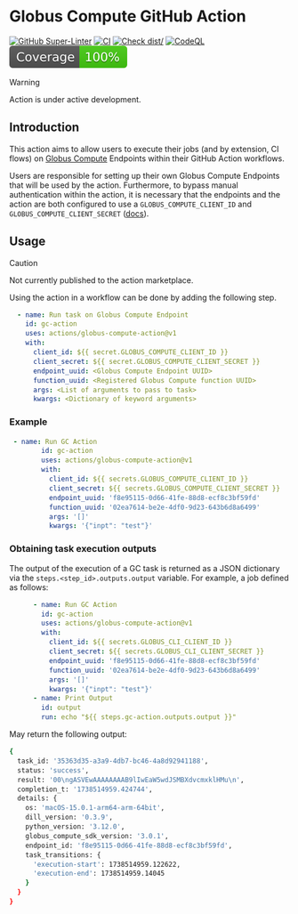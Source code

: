 # Globus Compute GitHub Action

[![GitHub Super-Linter](https://github.com/ValHayot/globus-compute-github-action/actions/workflows/linter.yml/badge.svg)](https://github.com/ValHayot/globus-compute-github-action/actions/workflows/linter.yml)
[![CI](https://github.com/ValHayot/globus-compute-github-action/actions/workflows/ci.yml/badge.svg)](https://github.com/ValHayot/globus-compute-github-action/actions/workflows/ci.yml)
[![Check dist/](https://github.com/ValHayot/globus-compute-github-action/actions/workflows/check-dist.yml/badge.svg)](https://github.com/ValHayot/globus-compute-github-action/actions/workflows/check-dist.yml)
[![CodeQL](https://github.com/ValHayot/globus-compute-github-action/actions/workflows/codeql-analysis.yml/badge.svg)](https://github.com/ValHayot/globus-compute-github-action/actions/workflows/codeql-analysis.yml)
[![Coverage](./badges/coverage.svg)](./badges/coverage.svg)

> [!WARNING]
> Action is under active development.

## Introduction

This action aims to allow users to execute their jobs (and by extension, CI flows) on [Globus Compute](https://globus-compute.readthedocs.io/en/stable/sdk.html) Endpoints within their GitHub Action workflows. 

Users are responsible for setting up their own Globus Compute Endpoints that will be used by the action. Furthermore, to bypass manual authentication within the action, it is necessary that the endpoints and the action are both configured to use a `GLOBUS_COMPUTE_CLIENT_ID` and `GLOBUS_COMPUTE_CLIENT_SECRET` ([docs](https://globus-compute.readthedocs.io/en/stable/sdk.html#client-credentials-with-clients)).

## Usage

> [!Caution]
> Not currently published to the action marketplace.

Using the action in a workflow can be done by adding the following step.

```yaml
  - name: Run task on Globus Compute Endpoint
    id: gc-action
    uses: actions/globus-compute-action@v1 
    with:
      client_id: ${{ secret.GLOBUS_COMPUTE_CLIENT_ID }}
      client_secret: ${{ secret.GLOBUS_COMPUTE_CLIENT_SECRET }}
      endpoint_uuid: <Globus Compute Endpoint UUID>
      function_uuid: <Registered Globus Compute function UUID>
      args: <List of arguments to pass to task>
      kwargs: <Dictionary of keyword arguments>
```

### Example

```yaml
 - name: Run GC Action
        id: gc-action
        uses: actions/globus-compute-action@v1
        with:
          client_id: ${{ secrets.GLOBUS_COMPUTE_CLIENT_ID }}
          client_secret: ${{ secrets.GLOBUS_COMPUTE_CLIENT_SECRET }}
          endpoint_uuid: 'f8e95115-0d66-41fe-88d8-ecf8c3bf59fd'
          function_uuid: '02ea7614-be2e-4df0-9d23-643b6d8a6499'
          args: '[]'
          kwargs: '{"inpt": "test"}'
```

### Obtaining task execution outputs
The output of the execution of a GC task is returned as a JSON dictionary via the `steps.<step_id>.outputs.output` variable. For example, a job defined as follows:

```yaml
      - name: Run GC Action
        id: gc-action
        uses: actions/globus-compute-action@v1
        with:
          client_id: ${{ secrets.GLOBUS_CLI_CLIENT_ID }}
          client_secret: ${{ secrets.GLOBUS_CLI_CLIENT_SECRET }}
          endpoint_uuid: 'f8e95115-0d66-41fe-88d8-ecf8c3bf59fd'
          function_uuid: '02ea7614-be2e-4df0-9d23-643b6d8a6499'
          args: '[]'
          kwargs: '{"inpt": "test"}'
      - name: Print Output
        id: output
        run: echo "${{ steps.gc-action.outputs.output }}"
```

May return the following output:
```bash
{
  task_id: '35363d35-a3a9-4db7-bc46-4a8d92941188',
  status: 'success',
  result: '00\ngASVEwAAAAAAAAB9lIwEaW5wdJSMBXdvcmxklHMu\n',
  completion_t: '1738514959.424744',
  details: {
    os: 'macOS-15.0.1-arm64-arm-64bit',
    dill_version: '0.3.9',
    python_version: '3.12.0',
    globus_compute_sdk_version: '3.0.1',
    endpoint_id: 'f8e95115-0d66-41fe-88d8-ecf8c3bf59fd',
    task_transitions: {
      'execution-start': 1738514959.122622,
      'execution-end': 1738514959.14045
    }
  }
}
```

<!-- 
1. Commit your changes

   ```bash
   git add .
   git commit -m "My first action is ready!"
   ```

1. Push them to your repository

   ```bash
   git push -u origin releases/v1
   ```

1. Create a pull request and get feedback on your action
1. Merge the pull request into the `main` branch

Your action is now published! :rocket:

For information about versioning your action, see
[Versioning](https://github.com/actions/toolkit/blob/master/docs/action-versioning.md)
in the GitHub Actions toolkit.

## Validate the Action

You can now validate the action by referencing it in a workflow file. For
example, [`ci.yml`](./.github/workflows/ci.yml) demonstrates how to reference an
action in the same repository.

```yaml
steps:
  - name: Checkout
    id: checkout
    uses: actions/checkout@v4

  - name: Test Local Action
    id: test-action
    uses: ./
    with:
      milliseconds: 1000

  - name: Print Output
    id: output
    run: echo "${{ steps.test-action.outputs.time }}"
```

For example workflow runs, check out the
[Actions tab](https://github.com/actions/typescript-action/actions)! :rocket:

## Usage

After testing, you can create version tag(s) that developers can use to
reference different stable versions of your action. For more information, see
[Versioning](https://github.com/actions/toolkit/blob/master/docs/action-versioning.md)
in the GitHub Actions toolkit.

To include the action in a workflow in another repository, you can use the
`uses` syntax with the `@` symbol to reference a specific branch, tag, or commit
hash.

```yaml
steps:
  - name: Checkout
    id: checkout
    uses: actions/checkout@v4

  - name: Test Local Action
    id: test-action
    uses: actions/typescript-action@v1 # Commit with the `v1` tag
    with:
      milliseconds: 1000

  - name: Print Output
    id: output
    run: echo "${{ steps.test-action.outputs.time }}"
```

## Publishing a New Release

This project includes a helper script, [`script/release`](./script/release)
designed to streamline the process of tagging and pushing new releases for
GitHub Actions.

GitHub Actions allows users to select a specific version of the action to use,
based on release tags. This script simplifies this process by performing the
following steps:

1. **Retrieving the latest release tag:** The script starts by fetching the most
   recent SemVer release tag of the current branch, by looking at the local data
   available in your repository.
1. **Prompting for a new release tag:** The user is then prompted to enter a new
   release tag. To assist with this, the script displays the tag retrieved in
   the previous step, and validates the format of the inputted tag (vX.X.X). The
   user is also reminded to update the version field in package.json.
1. **Tagging the new release:** The script then tags a new release and syncs the
   separate major tag (e.g. v1, v2) with the new release tag (e.g. v1.0.0,
   v2.1.2). When the user is creating a new major release, the script
   auto-detects this and creates a `releases/v#` branch for the previous major
   version.
1. **Pushing changes to remote:** Finally, the script pushes the necessary
   commits, tags and branches to the remote repository. From here, you will need
   to create a new release in GitHub so users can easily reference the new tags
   in their workflows. -->
